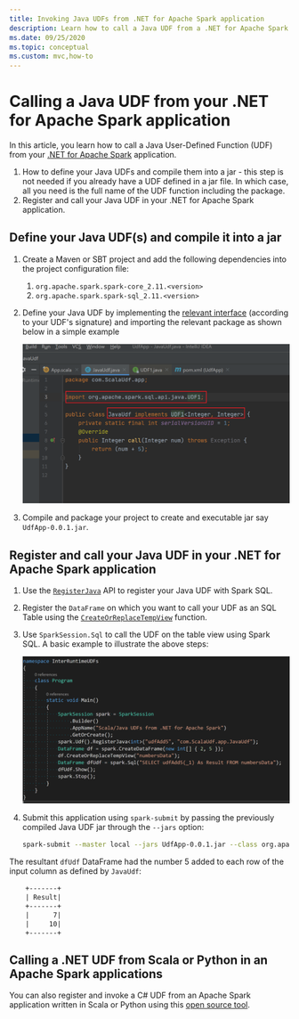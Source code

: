 ```yaml
---
title: Invoking Java UDFs from .NET for Apache Spark application
description: Learn how to call a Java UDF from a .NET for Apache Spark application.
ms.date: 09/25/2020
ms.topic: conceptual
ms.custom: mvc,how-to
---
```


# Calling a Java UDF from your .NET for Apache Spark application

In this article, you learn how to call a Java User-Defined Function (UDF) from your [.NET for Apache Spark](https://github.com/dotnet/spark) application. 

1. How to define your Java UDFs and compile them into a jar - this step is not needed if you already have a UDF defined in a jar file. In which case, all you need is the full name of the UDF function including the package.
2. Register and call your Java UDF in your .NET for Apache Spark application.

## Define your Java UDF(s) and compile it into a jar

1. Create a Maven or SBT project and add the following dependencies into the project configuration file:
    1. `org.apache.spark.spark-core_2.11.<version>`
    2. `org.apache.spark.spark-sql_2.11.<version>`
2. Define your Java UDF by implementing the [relevant interface](https://github.com/apache/spark/blob/master/sql/core/src/main/java/org/apache/spark/sql/api/java/UDF1.java) (according to your UDF's signature) and importing the relevant package as shown below in a simple example

    ![Java UDF example](./media/invoke-external-udfs/JavaUdf.png)

3. Compile and package your project to create and executable jar say `UdfApp-0.0.1.jar`.

## Register and call your Java UDF in your .NET for Apache Spark application

1. Use the [`RegisterJava`](https://github.com/dotnet/spark/blob/8dcdcdc7c60d5f42cba5a90f1346d854ab5bf7bb/src/csharp/Microsoft.Spark/Sql/UDFRegistration.cs#L424) API to register your Java UDF with Spark SQL.
2. Register the `DataFrame` on which you want to call your UDF as an SQL Table using the [`CreateOrReplaceTempView`](https://github.com/dotnet/spark/blob/master/src/csharp/Microsoft.Spark/Sql/DataFrame.cs#L957) function.
3. Use `SparkSession.Sql` to call the UDF on the table view using Spark SQL.
A basic example to illustrate the above steps:

    ![.NET for Apache Spark application](./media/invoke-external-udfs/sparkdotnetapp.png)

4. Submit this application using `spark-submit` by passing the previously compiled Java UDF jar through the `--jars` option:

    ```bash
    spark-submit --master local --jars UdfApp-0.0.1.jar --class org.apache.spark.deploy.dotnet.DotnetRunner microsoft-spark-3.0.x-0.12.1.jar InterRuntimeUDFs.exe
    ```

The resultant `dfUdf` DataFrame had the number 5 added to each row of the input column as defined by `JavaUdf`:

```text
    +-------+
    | Result|
    +-------+
    |      7|
    |     10|
    +-------+
```

## Calling a .NET UDF from Scala or Python in an Apache Spark applications

You can also register and invoke a C# UDF from an Apache Spark application written in Scala or Python using this [open source tool](https://github.com/imback82/sparkdotnetudf).
